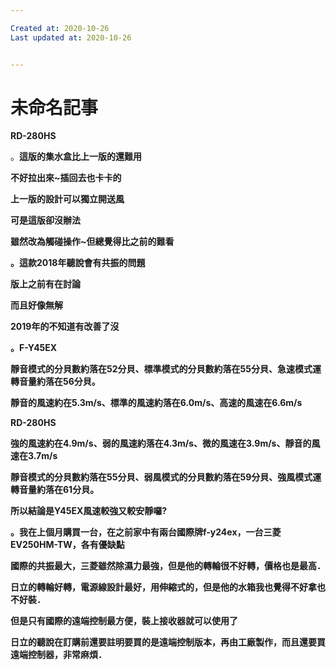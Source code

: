 ```yaml
---

Created at: 2020-10-26
Last updated at: 2020-10-26


---
```


# 未命名記事


**RD-280HS**

。**這版的集水盒比上一版的還難用**

**不好拉出來~插回去也卡卡的**

**上一版的設計可以獨立開送風**

**可是這版卻沒辦法**

**雖然改為觸碰操作~但總覺得比之前的難看**

**。這款2018年聽說會有共振的問題**

**版上之前有在討論**

**而且好像無解**

**2019年的不知道有改善了沒**

**。F-Y45EX**

**靜音模式的分貝數約落在52分貝、標準模式的分貝數約落在55分貝、急速模式運轉音量約落在56分貝。**

**靜音的風速約在5.3m/s、標準的風速約落在6.0m/s、高速的風速在6.6m/s**

**RD-280HS**

**強的風速約在4.9m/s、弱的風速約落在4.3m/s、微的風速在3.9m/s、靜音的風速在3.7m/s**

**靜音模式的分貝數約落在55分貝、弱風模式的分貝數約落在59分貝、強風模式運轉音量約落在61分貝。**

**所以結論是Y45EX風速較強又較安靜囉?**

**。我在上個月購買一台，在之前家中有兩台國際牌f-y24ex，一台三菱EV250HM-TW，各有優缺點**

**國際的共振最大，三菱雖然除濕力最強，但是他的轉輪很不好轉，價格也是最高．**

**日立的轉輪好轉，電源線設計最好，用伸縮式的，但是他的水箱我也覺得不好拿也不好裝．**

**但是只有國際的遠端控制最方便，裝上接收器就可以使用了**

**日立的聽說在訂購前還要註明要買的是遠端控制版本，再由工廠製作，而且還要買遠端控制器，非常麻煩．**

